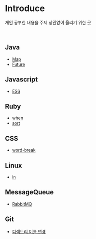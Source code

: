 # Introduce

개인 공부한 내용을 주제 상관없이 올리기 위한 곳

<br>

## Java
- [Map](./Java/Map.md)
- [Future](./Java/Future.md)

## Javascript
- [ES6](./Javascript/ES6.md)

## Ruby
- [when](./Ruby/when.md)
- [sort](./Ruby/sort.md)

## CSS
- [word-break](./CSS/word-break.md)

## Linux
- [ln](./Linux/ln.md)

## MessageQueue
- [RabbitMQ](./MessageQueue/RabbitMQ.md)

## Git
- [디렉토리 이름 변경](./Git/git-mv.md)
